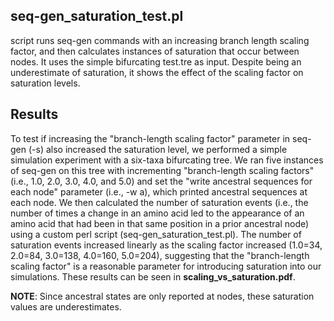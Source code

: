 ## seq-gen_saturation_test.pl
script runs seq-gen commands with an increasing branch length scaling factor, and then calculates instances of saturation that occur between nodes.
It uses the simple bifurcating test.tre as input. Despite being an underestimate of saturation, it shows the effect of the scaling factor on saturation levels.

## Results
To test if increasing the "branch-length scaling factor" parameter in seq-gen (-s) also increased the saturation level, we performed a simple simulation experiment with a six-taxa bifurcating tree. We ran five instances of seq-gen on this tree with incrementing "branch-length scaling factors" (i.e., 1.0, 2.0, 3.0, 4.0, and 5.0) and set the "write ancestral sequences for each node" parameter (i.e., -w a), which printed ancestral sequences at each node. We then calculated the number of saturation events (i.e., the number of times a change in an amino acid led to the appearance of an amino acid that had been in that same position in a prior ancestral node) using a custom perl script (seq-gen_saturation_test.pl). The number of saturation events increased linearly as the scaling factor increased (1.0=34, 2.0=84, 3.0=138, 4.0=160, 5.0=204), suggesting that the "branch-length scaling factor" is a reasonable parameter for introducing saturation into our simulations. These results can be seen in **scaling_vs_saturation.pdf**.

**NOTE**: Since ancestral states are only reported at nodes, these saturation values are underestimates.

